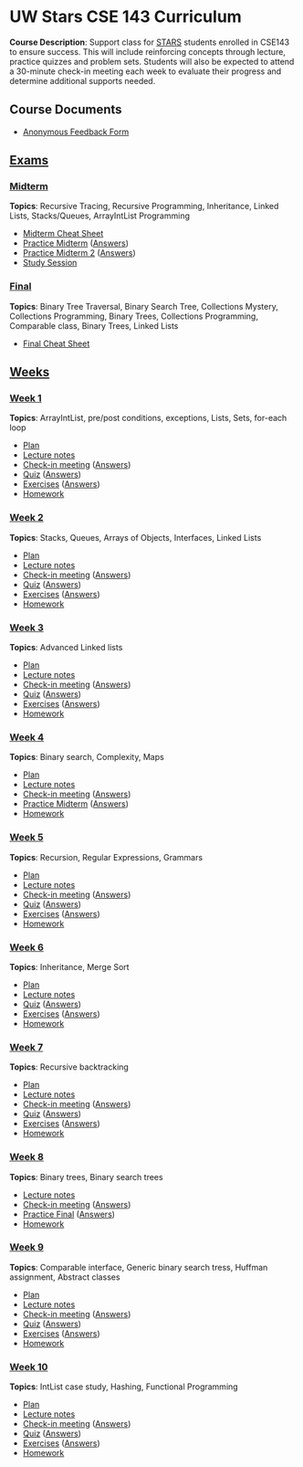 # UW Stars CSE 143 Curriculum

__Course Description__: Support class for [STARS](https://www.engr.washington.edu/current/stars) students enrolled in CSE143 to ensure success. This will include reinforcing concepts through lecture, practice quizzes and problem sets. Students will also be expected to attend a 30-minute check-in meeting each week to evaluate their progress and determine additional supports needed.

## Course Documents
* [Anonymous Feedback Form](https://goo.gl/forms/GENVWFVRAA0uEdWa2)

## [Exams](exams)
### [Midterm](exams/midterm)
__Topics__: Recursive Tracing, Recursive Programming, Inheritance, Linked Lists, Stacks/Queues, ArrayIntList Programming
* [Midterm Cheat Sheet](exams/midterm/midterm-cheat-sheet.md)
* [Practice Midterm](exams/midterm/practice-midterm.md) ([Answers](exams/midterm/practice-midterm-answers.md))
* [Practice Midterm 2](exams/midterm/practice-midterm-2.md) ([Answers](exams/midterm/practice-midterm-2-answers.md))
* [Study Session](exams/midterm/study-session)

### [Final](exams/final)
__Topics__: Binary Tree Traversal, Binary Search Tree, Collections Mystery, Collections Programming, Binary Trees, Collections Programming, Comparable class, Binary Trees, Linked Lists
* [Final Cheat Sheet](exams/final/final-cheat-sheet.md)

## [Weeks](weeks)
### [Week 1](weeks/week1)
__Topics__: ArrayIntList, pre/post conditions, exceptions, Lists, Sets, for-each loop
* [Plan](weeks/week1/plan.md)
* [Lecture notes](weeks/week1/lecture-notes.md)
* [Check-in meeting](weeks/week1/check-in-meeting.md) ([Answers](weeks/week1/check-in-meeting-answers.md))
* [Quiz](weeks/week1/quiz.md) ([Answers](weeks/week1/quiz-answers.md))
* [Exercises](weeks/week1/exercises.md) ([Answers](weeks/week1/exercise-answers.md))
* [Homework](weeks/week1/homework.md)

### [Week 2](weeks/week2)
__Topics__: Stacks, Queues, Arrays of Objects, Interfaces, Linked Lists
* [Plan](weeks/week2/plan.md)
* [Lecture notes](weeks/week2/lecture-notes.md)
* [Check-in meeting](weeks/week2/check-in-meeting.md) ([Answers](weeks/week2/check-in-meeting-answers.md))
* [Quiz](weeks/week2/quiz.md) ([Answers](weeks/week2/quiz-answers.md))
* [Exercises](weeks/week2/exercises.md) ([Answers](weeks/week2/exercise-answers.md))
* [Homework](weeks/week2/homework.md)

### [Week 3](weeks/week3)
__Topics__: Advanced Linked lists
* [Plan](weeks/week3/plan.md)
* [Lecture notes](weeks/week3/lecture-notes.md)
* [Check-in meeting](weeks/week3/check-in-meeting.md) ([Answers](weeks/week3/check-in-meeting-answers.md))
* [Quiz](weeks/week3/quiz.md) ([Answers](weeks/week3/quiz-answers.md))
* [Exercises](weeks/week3/exercises.md) ([Answers](weeks/week3/exercise-answers.md))
* [Homework](weeks/week3/homework.md)

### [Week 4](weeks/week4)
__Topics__: Binary search, Complexity, Maps
* [Plan](weeks/week4/plan.md)
* [Lecture notes](weeks/week4/lecture-notes.md)
* [Check-in meeting](weeks/week4/check-in-meeting.md) ([Answers](weeks/week4/check-in-meeting-answers.md))
* [Practice Midterm](exams/midterm/practice-midterm.md) ([Answers](exams/midterm/practice-midterm-answers.md))
* [Homework](weeks/week4/homework.md)

### [Week 5](weeks/week5)
__Topics__: Recursion, Regular Expressions, Grammars
* [Plan](weeks/week5/plan.md)
* [Lecture notes](weeks/week5/lecture-notes.md)
* [Check-in meeting](weeks/week5/check-in-meeting.md) ([Answers](weeks/week5/check-in-meeting-answers.md))
* [Quiz](weeks/week5/quiz.md) ([Answers](weeks/week5/quiz-answers.md))
* [Exercises](weeks/week5/exercises.md) ([Answers](weeks/week5/exercise-answers.md))
* [Homework](weeks/week5/homework.md)

### [Week 6](weeks/week6)
__Topics__: Inheritance, Merge Sort
* [Plan](weeks/week6/plan.md)
* [Lecture notes](weeks/week6/lecture-notes.md)
* [Quiz](weeks/week6/quiz.md) ([Answers](weeks/week6/quiz-answers.md))
* [Exercises](weeks/week6/exercises.md) ([Answers](weeks/week6/exercise-answers.md))
* [Homework](weeks/week6/homework.md)

### [Week 7](weeks/week7)
__Topics__: Recursive backtracking
* [Plan](weeks/week7/plan.md)
* [Lecture notes](weeks/week7/lecture-notes.md)
* [Check-in meeting](weeks/week7/check-in-meeting.md) ([Answers](weeks/week7/check-in-meeting-answers.md))
* [Quiz](weeks/week7/quiz.md) ([Answers](weeks/week7/quiz-answers.md))
* [Exercises](weeks/week7/exercises.md) ([Answers](weeks/week7/exercise-answers.md))
* [Homework](weeks/week7/homework.md)

### [Week 8](weeks/week8)
__Topics__: Binary trees, Binary search trees
* [Lecture notes](weeks/week8/lecture-notes.md)
* [Check-in meeting](weeks/week8/check-in-meeting.md) ([Answers](weeks/week8/check-in-meeting-answers.md))
* [Practice Final](exams/final/practice-final.md) ([Answers](exams/final/practice-final-answers.md))
* [Homework](weeks/week8/homework.md)

### [Week 9](weeks/week9)
__Topics__: Comparable interface, Generic binary search tress, Huffman assignment, Abstract classes
* [Plan](weeks/week9/plan.md)
* [Lecture notes](weeks/week9/lecture-notes.md)
* [Check-in meeting](weeks/week9/check-in-meeting.md) ([Answers](weeks/week9/check-in-meeting-answers.md))
* [Quiz](weeks/week9/quiz.md) ([Answers](weeks/week9/quiz-answers.md))
* [Exercises](weeks/week9/exercises.md) ([Answers](weeks/week9/exercise-answers.md))
* [Homework](weeks/week9/homework.md)

### [Week 10](weeks/week10)
__Topics__: IntList case study, Hashing, Functional Programming
* [Plan](weeks/week10/plan.md)
* [Lecture notes](weeks/week10/lecture-notes.md)
* [Check-in meeting](weeks/week10/check-in-meeting.md) ([Answers](weeks/week10/check-in-meeting-answers.md))
* [Quiz](weeks/week10/quiz.md) ([Answers](weeks/week10/quiz-answers.md))
* [Exercises](weeks/week10/exercises.md) ([Answers](weeks/week10/exercise-answers.md))
* [Homework](weeks/week10/homework.md)
